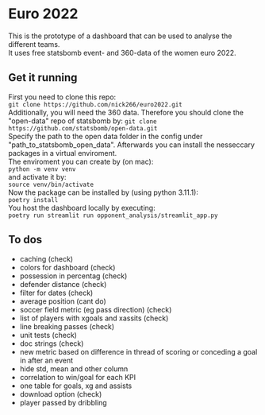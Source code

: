 # Euro 2022
This is the prototype of a dashboard that can be used to analyse the different teams.  \
It uses free statsbomb event- and 360-data of the women euro 2022.
## Get it running
First you need to clone this repo: \
`git clone https://github.com/nick266/euro2022.git` \
Additionally, you will need the 360 data. Therefore you should clone the "open-data" repo of statsbomb by:
`git clone https://github.com/statsbomb/open-data.git` \
Specify the path to the open data folder in the config under "path_to_statsbomb_open_data".
Afterwards you can install the nesseccary packages in a virtual enviroment. \
The enviroment you can create by (on mac): \
`python -m venv venv` \
and activate it by: \
`source venv/bin/activate` \
Now the package can be installed by (using python 3.11.1): \
`poetry install` \
You host the dashboard locally by executing: \
`poetry run streamlit run opponent_analysis/streamlit_app.py`

## To dos

- caching (check)
- colors for dashboard (check)
- possession in percentag (check)
- defender distance (check)
- filter for dates (check)
- average position (cant do)
- soccer field metric (eg pass direction) (check)
- list of players with xgoals and xassits (check)
- line breaking passes (check)
- unit tests (check)
- doc strings (check)
- new metric based on difference in thread of scoring or conceding a goal in after an event
- hide std, mean and other column
- correlation to win/goal for each KPI
- one table for goals, xg and assists
- download option (check)
- player passed by dribbling
